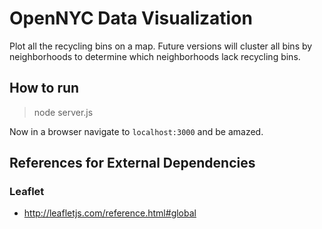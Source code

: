 # OpenNYC Data Visualization

Plot all the recycling bins on a map. Future versions will cluster all bins by neighborhoods to determine which neighborhoods
lack recycling bins.

## How to run

> node server.js  

Now in a browser navigate to `localhost:3000` and be amazed.

## References for External Dependencies
### Leaflet
  - http://leafletjs.com/reference.html#global

